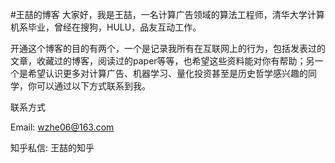 #王喆的博客
大家好，我是王喆，一名计算广告领域的算法工程师，清华大学计算机系毕业，曾经在搜狗，HULU，品友互动工作。

开通这个博客的目的有两个，一个是记录我所有在互联网上的行为，包括发表过的文章，收藏过的博客，阅读过的paper等等，也希望这些资料能对你有帮助；另一个是希望认识更多对计算广告、机器学习、量化投资甚至是历史哲学感兴趣的同学，你可以通过以下方式联系到我。

联系方式

Email: wzhe06@163.com

知乎私信: 王喆的知乎
